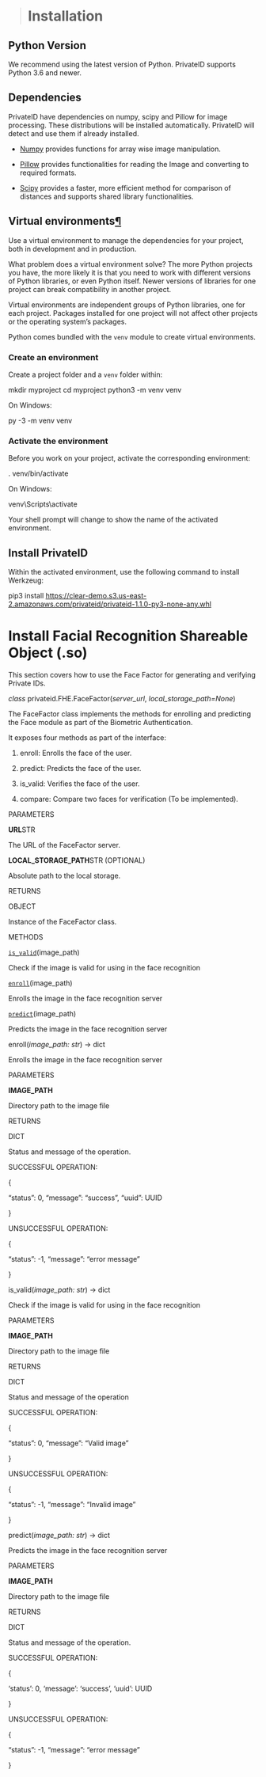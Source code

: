 > # Installation[](https://clear-demo.s3.us-east-2.amazonaws.com/privateid-sdkdocs/installation.html#installation "Permalink to this headline")

## Python Version[](https://clear-demo.s3.us-east-2.amazonaws.com/privateid-sdkdocs/installation.html#python-version "Permalink to this headline")

We recommend using the latest version of Python. PrivateID supports Python 3.6 and newer.

## Dependencies[](https://clear-demo.s3.us-east-2.amazonaws.com/privateid-sdkdocs/installation.html#dependencies "Permalink to this headline")

PrivateID have dependencies on numpy, scipy and Pillow for image processing. These distributions will be installed automatically. PrivateID will detect and use them if already installed.

-   [Numpy](https://pypi.org/project/numpy/)  provides functions for array wise image manipulation.
    
-   [Pillow](https://pypi.org/project/Pillow/)  provides functionalities for reading the Image and converting to required formats.
    
-   [Scipy](https://pypi.org/project/scipy/)  provides a faster, more efficient method for comparison of distances and supports shared library functionalities.
    

## Virtual environments[¶](https://clear-demo.s3.us-east-2.amazonaws.com/privateid-sdkdocs/installation.html#virtual-environments "Permalink to this headline")

Use a virtual environment to manage the dependencies for your project, both in development and in production.

What problem does a virtual environment solve? The more Python projects you have, the more likely it is that you need to work with different versions of Python libraries, or even Python itself. Newer versions of libraries for one project can break compatibility in another project.

Virtual environments are independent groups of Python libraries, one for each project. Packages installed for one project will not affect other projects or the operating system’s packages.

Python comes bundled with the  `venv`  module to create virtual environments.

### Create an environment[](https://clear-demo.s3.us-east-2.amazonaws.com/privateid-sdkdocs/installation.html#create-an-environment "Permalink to this headline")

Create a project folder and a  `venv`  folder within:

mkdir myproject
cd myproject
python3 -m venv venv

On Windows:

py -3 -m venv venv

### Activate the environment[](https://clear-demo.s3.us-east-2.amazonaws.com/privateid-sdkdocs/installation.html#activate-the-environment "Permalink to this headline")

Before you work on your project, activate the corresponding environment:

. venv/bin/activate

On Windows:

venv\Scripts\activate

Your shell prompt will change to show the name of the activated environment.

## Install PrivateID[](https://clear-demo.s3.us-east-2.amazonaws.com/privateid-sdkdocs/installation.html#install-privateid "Permalink to this headline")

Within the activated environment, use the following command to install Werkzeug:

pip3 install https://clear-demo.s3.us-east-2.amazonaws.com/privateid/privateid-1.1.0-py3-none-any.whl

# Install Facial Recognition Shareable Object (.so)[](https://clear-demo.s3.us-east-2.amazonaws.com/privateid-sdkdocs/FHE/FaceFactor.html#face-factor "Permalink to this headline")

This section covers how to use the Face Factor for generating and verifying Private IDs.

_class_ privateid.FHE.FaceFactor(_server_url_,  _local_storage_path=None_)[](https://clear-demo.s3.us-east-2.amazonaws.com/privateid-sdkdocs/FHE/FaceFactor.html#privateid.FHE.FaceFactor "Permalink to this definition")

The FaceFactor class implements the methods for enrolling and predicting the Face module as part of the Biometric Authentication.

It exposes four methods as part of the interface:

1.  enroll: Enrolls the face of the user.
    
2.  predict: Predicts the face of the user.
    
3.  is_valid: Verifies the face of the user.
    
4.  compare: Compare two faces for verification (To be implemented).
    

PARAMETERS

**URL**STR

The URL of the FaceFactor server.

**LOCAL_STORAGE_PATH**STR (OPTIONAL)

Absolute path to the local storage.

RETURNS

OBJECT

Instance of the FaceFactor class.

METHODS

[`is_valid`](https://clear-demo.s3.us-east-2.amazonaws.com/privateid-sdkdocs/FHE/FaceFactor.html#privateid.FHE.FaceFactor.is_valid "privateid.FHE.FaceFactor.is_valid")(image_path)

Check if the image is valid for using in the face recognition

[`enroll`](https://clear-demo.s3.us-east-2.amazonaws.com/privateid-sdkdocs/FHE/FaceFactor.html#privateid.FHE.FaceFactor.enroll "privateid.FHE.FaceFactor.enroll")(image_path)

Enrolls the image in the face recognition server

[`predict`](https://clear-demo.s3.us-east-2.amazonaws.com/privateid-sdkdocs/FHE/FaceFactor.html#privateid.FHE.FaceFactor.predict "privateid.FHE.FaceFactor.predict")(image_path)

Predicts the image in the face recognition server

enroll(_image_path:  str_)  →  dict[](https://clear-demo.s3.us-east-2.amazonaws.com/privateid-sdkdocs/FHE/FaceFactor.html#privateid.FHE.FaceFactor.enroll "Permalink to this definition")

Enrolls the image in the face recognition server

PARAMETERS

**IMAGE_PATH**

Directory path to the image file

RETURNS

DICT

Status and message of the operation.

SUCCESSFUL OPERATION:

{

“status”: 0, “message”: “success”, “uuid”: UUID

}

UNSUCCESSFUL OPERATION:

{

“status”: -1, “message”: “error message”

}

is_valid(_image_path:  str_)  →  dict[](https://clear-demo.s3.us-east-2.amazonaws.com/privateid-sdkdocs/FHE/FaceFactor.html#privateid.FHE.FaceFactor.is_valid "Permalink to this definition")

Check if the image is valid for using in the face recognition

PARAMETERS

**IMAGE_PATH**

Directory path to the image file

RETURNS

DICT

Status and message of the operation

SUCCESSFUL OPERATION:

{

“status”: 0, “message”: “Valid image”

}

UNSUCCESSFUL OPERATION:

{

“status”: -1, “message”: “Invalid image”

}

predict(_image_path:  str_)  →  dict[](https://clear-demo.s3.us-east-2.amazonaws.com/privateid-sdkdocs/FHE/FaceFactor.html#privateid.FHE.FaceFactor.predict "Permalink to this definition")

Predicts the image in the face recognition server

PARAMETERS

**IMAGE_PATH**

Directory path to the image file

RETURNS

DICT

Status and message of the operation.

SUCCESSFUL OPERATION:

{

‘status’: 0, ‘message’: ‘success’, ‘uuid’: UUID

}

UNSUCCESSFUL OPERATION:

{

“status”: -1, “message”: “error message”

}